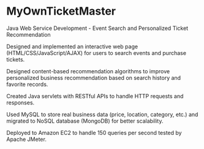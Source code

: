 # MyOwnTicketMaster
Java Web Service Development - Event Search and Personalized Ticket Recommendation

Designed and implemented an interactive web page (HTML/CSS/JavaScript/AJAX) for users to search events
and purchase tickets.

Designed content-based recommendation algorithms to improve personalized business recommendation based
on search history and favorite records.

Created Java servlets with RESTful APIs to handle HTTP requests and responses.

Used MySQL to store real business data (price, location, category, etc.) and migrated to NoSQL database
(MongoDB) for better scalability.

Deployed to Amazon EC2 to handle 150 queries per second tested by Apache JMeter. 
